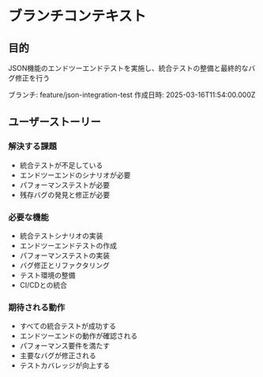 # ブランチコンテキスト

## 目的

JSON機能のエンドツーエンドテストを実施し、統合テストの整備と最終的なバグ修正を行う

ブランチ: feature/json-integration-test
作成日時: 2025-03-16T11:54:00.000Z

## ユーザーストーリー

### 解決する課題

- 統合テストが不足している
- エンドツーエンドのシナリオが必要
- パフォーマンステストが必要
- 残存バグの発見と修正が必要

### 必要な機能

- 統合テストシナリオの実装
- エンドツーエンドテストの作成
- パフォーマンステストの実装
- バグ修正とリファクタリング
- テスト環境の整備
- CI/CDとの統合

### 期待される動作

- すべての統合テストが成功する
- エンドツーエンドの動作が確認される
- パフォーマンス要件を満たす
- 主要なバグが修正される
- テストカバレッジが向上する
